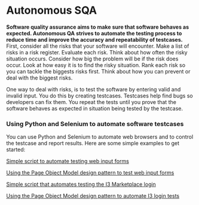 # Autonomous SQA

**Software quality assurance aims to make sure that software behaves as expected.  Autonomous QA strives to automate the testing process to reduce time and improve the accuracy and repeatability of testcases.**  First, consider all the risks that your software will encounter.  Make a list of risks in a risk register.  Evaluate each risk.  Think about how often the risky situation occurs.  Consider how big the problem will be if the risk does occur.  Look at how easy it is to find the risky situation.  Rank each risk so you can tackle the biggests risks first.  Think about how you can prevent or deal with the biggest risks.  

One way to deal with risks, is to test the software by entering valid and invalid input.  You do this by creating testcases.  Testcases help find bugs so developers can fix them.    You repeat the tests until you prove that the software behaves as expected in situation being tested by the testcase.

### Using Python and Selenium to automate software testcases
You can use Python and Selenium to automate web browsers and to control the testcase and report results.  Here are some simple examples to get started:

[Simple script to automate testing web input forms](01-generic_web_input_form.md)

[Using the Page Object Model design pattern to test web input forms](02-generic-pom-tests.md)

[Simple script that automates testing the I3 Marketplace login](03_simple_web_input_form.md)

[Using the Page Object Model design pattern to automate I3 login tests](04-pom-tests.md)


